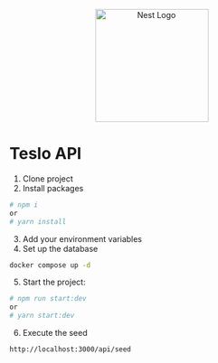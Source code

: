 <p align="center">
  <a href="http://nestjs.com/" target="blank"><img src="https://nestjs.com/img/logo-small.svg" width="200" alt="Nest Logo" /></a>
</p>

# Teslo API

1. Clone project
2. Install packages

```bash
# npm i
or
# yarn install
```

3. Add your environment variables
4. Set up the database

```bash
docker compose up -d
```

5. Start the project:

```bash
# npm run start:dev
or
# yarn start:dev
```

6. Execute the seed

```bash
http://localhost:3000/api/seed
```
